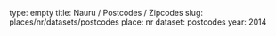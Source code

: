 type: empty
title: Nauru / Postcodes / Zipcodes
slug: places/nr/datasets/postcodes
place: nr
dataset: postcodes
year: 2014
